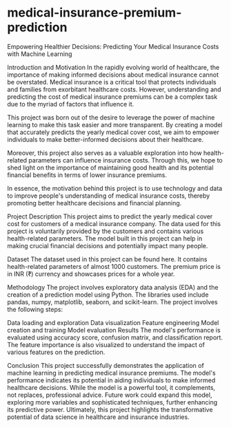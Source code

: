 # medical-insurance-premium-prediction
Empowering Healthier Decisions: Predicting Your Medical Insurance Costs with Machine Learning


                                   

Introduction and Motivation
In the rapidly evolving world of healthcare, the importance of making informed decisions about medical insurance cannot be overstated. Medical insurance is a critical tool that protects individuals and families from exorbitant healthcare costs. However, understanding and predicting the cost of medical insurance premiums can be a complex task due to the myriad of factors that influence it.

This project was born out of the desire to leverage the power of machine learning to make this task easier and more transparent. By creating a model that accurately predicts the yearly medical cover cost, we aim to empower individuals to make better-informed decisions about their healthcare.

Moreover, this project also serves as a valuable exploration into how health-related parameters can influence insurance costs. Through this, we hope to shed light on the importance of maintaining good health and its potential financial benefits in terms of lower insurance premiums.

In essence, the motivation behind this project is to use technology and data to improve people's understanding of medical insurance costs, thereby promoting better healthcare decisions and financial planning.

Project Description
This project aims to predict the yearly medical cover cost for customers of a medical insurance company. The data used for this project is voluntarily provided by the customers and contains various health-related parameters. The model built in this project can help in making crucial financial decisions and potentially impact many people.

Dataset
The dataset used in this project can be found here. It contains health-related parameters of almost 1000 customers. The premium price is in INR (₹) currency and showcases prices for a whole year.

Methodology
The project involves exploratory data analysis (EDA) and the creation of a prediction model using Python. The libraries used include pandas, numpy, matplotlib, seaborn, and scikit-learn. The project involves the following steps:

Data loading and exploration
Data visualization
Feature engineering
Model creation and training
Model evaluation
Results
The model's performance is evaluated using accuracy score, confusion matrix, and classification report. The feature importance is also visualized to understand the impact of various features on the prediction.

Conclusion
This project successfully demonstrates the application of machine learning in predicting medical insurance premiums. The model's performance indicates its potential in aiding individuals to make informed healthcare decisions. While the model is a powerful tool, it complements, not replaces, professional advice. Future work could expand this model, exploring more variables and sophisticated techniques, further enhancing its predictive power. Ultimately, this project highlights the transformative potential of data science in healthcare and insurance industries.
